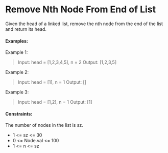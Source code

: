 # Remove Nth Node From End of List

Given the head of a linked list, remove the nth node from the end of the list and return its head.

####
#### Examples:


Example 1:
> Input: head = [1,2,3,4,5], n = 2
> Output: [1,2,3,5]


Example 2:
> Input: head = [1], n = 1
> Output: []


Example 3:
> Input: head = [1,2], n = 1
> Output: [1]
 
 
####
#### Constraints:

The number of nodes in the list is sz.
- 1 <= sz <= 30
- 0 <= Node.val <= 100
- 1 <= n <= sz